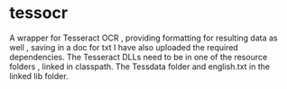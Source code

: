 # tessocr
A wrapper for Tesseract OCR , providing formatting for resulting data as well , saving in a doc for txt
I have also uploaded the required dependencies. 
The Tesseract DLLs need to be in one of the resource folders , linked in classpath. The Tessdata folder and english.txt in the linked lib folder.
